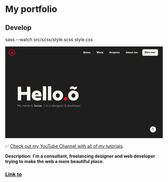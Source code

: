 # My portfolio

## Develop

sass --watch src/scss/style.scss style.css

![Login-form-app](https://github.com/Jonasodiq/my-portfolio/blob/main/assets/images/portfolio.png)

✅ [Check out my YouTube Channel with all of my tutorials](https://www.youtube.com).

**Description:**
**I'm a consultant, freelancing designer and web developer trying to make the web a more beautiful place.**

### [Link to](https://silver-my-portfolio.netlify.app/)
